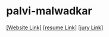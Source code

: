 # palvi-malwadkar
[[Website Link]](https://nift-web-design.github.io/palvi-malwadkar/assignment_1/)
[[resume Link]](https://nift-web-design.github.io/palvi-malwadkar/assignment_2/)
[[jury Link]](https://nift-web-design.github.io/palvi-malwadkar/assignment_3/)
